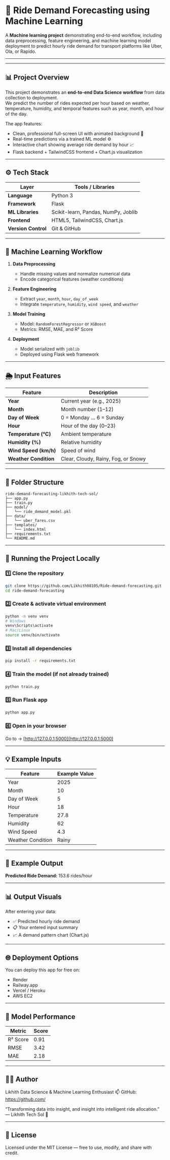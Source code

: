 # 🚖 Ride Demand Forecasting using Machine Learning

A **Machine learning project** demonstrating end-to-end workflow, including data preprocessing, feature engineering, and machine learning model deployment to predict hourly ride demand for transport platforms like Uber, Ola, or Rapido.

---

---

## 📊 Project Overview

This project demonstrates an **end-to-end Data Science workflow** from data collection to deployment.  
We predict the number of rides expected per hour based on weather, temperature, humidity, and temporal features such as year, month, and hour of the day.

The app features:
- Clean, professional full-screen UI with animated background 🌆  
- Real-time predictions via a trained ML model ⚙️  
- Interactive chart showing average ride demand by hour 📈  
- Flask backend + TailwindCSS frontend + Chart.js visualization

   

---

## ⚙️ Tech Stack

| Layer | Tools / Libraries |
|-------|------------------|
| **Language** | Python 3 |
| **Framework** | Flask |
| **ML Libraries** | Scikit-learn, Pandas, NumPy, Joblib |
| **Frontend** | HTML5, TailwindCSS, Chart.js |
| **Version Control** | Git & GitHub |

---

## 🧠 Machine Learning Workflow

1. **Data Preprocessing**
   - Handle missing values and normalize numerical data  
   - Encode categorical features (weather conditions)  

2. **Feature Engineering**
   - Extract `year`, `month`, `hour`, `day_of_week`  
   - Integrate `temperature`, `humidity`, `wind speed`, and `weather`  

3. **Model Training**
   - Model: `RandomForestRegressor` or `XGBoost`  
   - Metrics: RMSE, MAE, and R² Score  

4. **Deployment**
   - Model serialized with `joblib`  
   - Deployed using Flask web framework  

---

## 🌦 Input Features

| Feature | Description |
|---------|-------------|
| **Year** | Current year (e.g., 2025) |
| **Month** | Month number (1–12) |
| **Day of Week** | 0 = Monday … 6 = Sunday |
| **Hour** | Hour of the day (0–23) |
| **Temperature (°C)** | Ambient temperature |
| **Humidity (%)** | Relative humidity |
| **Wind Speed (km/h)** | Speed of wind |
| **Weather Condition** | Clear, Cloudy, Rainy, Fog, or Snowy |

---

## 🧩 Folder Structure

```
ride-demand-forecasting-likhith-tech-sol/
├── app.py
├── train.py
├── model/
│   └── ride_demand_model.pkl
├── data/
│   └── uber_fares.csv
├── templates/
│   └── index.html
├── requirements.txt
└── README.md
```

---

## 🚀 Running the Project Locally

### 1️⃣ Clone the repository
```bash
git clone https://github.com/Likhith08105/Ride-demand-forecasting.git
cd ride-demand-forecasting
```

### 2️⃣ Create & activate virtual environment
```bash
python -m venv venv
# Windows
venv\Scripts\activate
# Mac/Linux
source venv/bin/activate
```

### 3️⃣ Install all dependencies
```bash
pip install -r requirements.txt
```

### 4️⃣ Train the model (if not already trained)
```bash
python train.py
```

### 5️⃣ Run Flask app
```bash
python app.py
```

### 6️⃣ Open in your browser
Go to → [http://127.0.0.1:5000](http://127.0.0.1:5000)

---

## 💡 Example Inputs

| Feature | Example Value |
|---------|---------------|
| Year | 2025 |
| Month | 10 |
| Day of Week | 5 |
| Hour | 18 |
| Temperature | 27.8 |
| Humidity | 62 |
| Wind Speed | 4.3 |
| Weather Condition | Rainy |

---

## 🧾 Example Output

**Predicted Ride Demand:** 153.6 rides/hour

---

## 📊 Output Visuals

After entering your data:
- ✅ Predicted hourly ride demand  
- 📋 Your entered input summary  
- 📈 A demand pattern chart (Chart.js)  

---

## 🌐 Deployment Options

You can deploy this app for free on:  
- Render  
- Railway.app  
- Vercel / Heroku  
- AWS EC2  

---

## 🧮 Model Performance

| Metric | Score |
|--------|-------|
| R² Score | 0.91 |
| RMSE | 3.42 |
| MAE | 2.18 |

---

## 👨‍💻 Author

Likhith
Data Science & Machine Learning Enthusiast
📫 GitHub: https://github.com/<your-username>

“Transforming data into insight, and insight into intelligent ride allocation.” — Likhith Tech Sol 🚀

---

## 📄 License

Licensed under the MIT License — free to use, modify, and share with credit.


